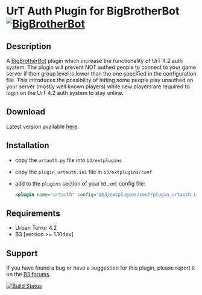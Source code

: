 UrT Auth Plugin for BigBrotherBot [![BigBrotherBot](http://i.imgur.com/7sljo4G.png)][B3]
=================================

Description
-----------

A [BigBrotherBot][B3] plugin which increase the functionality of UrT 4.2 auth system. The plugin will prevent NOT authed 
people to connect to your game server if their group level is lower than the one specified in the configuration file. This
introduces the possibility of letting some people play unauthed on your server (mostly well known players) while new players
are required to login on the UrT 4.2 auth system to stay online.

Download
--------

Latest version available [here](https://github.com/FenixXx/b3-plugin-urtauth/archive/master.zip).

Installation
------------

* copy the `urtauth.py` file into `b3/extplugins`
* copy the `plugin_urtauth.ini` file in `b3/extplugins/conf`
* add to the `plugins` section of your `b3.xml` config file:

  ```xml
  <plugin name="urtauth" config="@b3/extplugins/conf/plugin_urtauth.ini" />
  ```
  
Requirements
------------

* Urban Terror 4.2
* B3 [version >= 1.10dev]

Support
-------

If you have found a bug or have a suggestion for this plugin, please report it on the [B3 forums][Support].

[B3]: http://www.bigbrotherbot.net/ "BigBrotherBot (B3)"
[Support]: http://forum.bigbrotherbot.net/plugins-by-fenix/urtauth-plugin/ "Support topic on the B3 forums"

[![Build Status](https://travis-ci.org/FenixXx/b3-plugin-urtauth.svg?branch=master)](https://travis-ci.org/FenixXx/b3-plugin-urtauth)